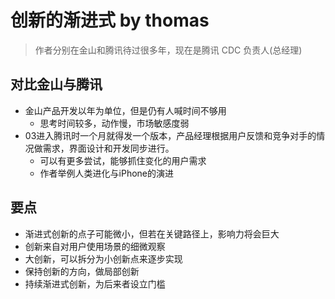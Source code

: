# 创新的渐进式 by thomas
> 作者分别在金山和腾讯待过很多年，现在是腾讯 CDC 负责人(总经理)

## 对比金山与腾讯
* 金山产品开发以年为单位，但是仍有人喊时间不够用
  - 思考时间较多，动作慢，市场敏感度弱
* 03进入腾讯时一个月就得发一个版本，产品经理根据用户反馈和竞争对手的情况做需求，界面设计和开发同步进行。
  - 可以有更多尝试，能够抓住变化的用户需求
  - 作者举例人类进化与iPhone的演进

## 要点
* 渐进式创新的点子可能微小，但若在关键路径上，影响力将会巨大
* 创新来自对用户使用场景的细微观察
* 大创新，可以拆分为小创新点来逐步实现
* 保持创新的方向，做局部创新
* 持续渐进式创新，为后来者设立门槛



